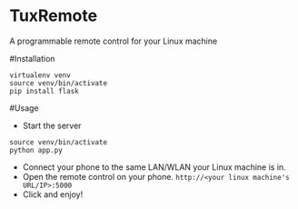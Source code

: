 TuxRemote
=====================
A programmable remote control for your Linux machine

#Installation
```
virtualenv venv
source venv/bin/activate
pip install flask
```

#Usage
* Start the server
```
source venv/bin/activate
python app.py
```
* Connect your phone to the same LAN/WLAN your Linux machine is in.
* Open the remote control on your phone. 
`http://<your linux machine's URL/IP>:5000`
* Click and enjoy!


